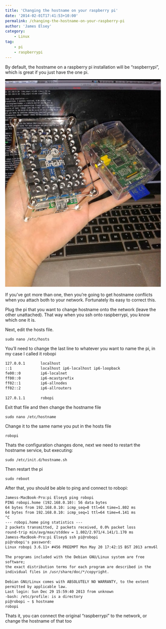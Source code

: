 ```yaml
---
title: 'Changing the hostname on your raspberry pi'
date: '2014-02-01T17:41:53+10:00'
permalink: /changing-the-hostname-on-your-raspberry-pi
author: 'James Elsey'
category:
    - Linux
tag:
    - pi
    - raspberrypi
---
```

By default, the hostname on a raspberry pi installation will be “raspberrypi”, which is great if you just have the one pi.

![Two raspberry pis, one with a BrickPi attached for controlling lego mindstorms](/assets/post_images/2013/double-pi.jpg)

If you’ve got more than one, then you’re going to get hostname conflicts when you attach both to your network. Fortunately its easy to correct this.

Plug the pi that you want to change hostname onto the network (leave the other unattached). That way when you ssh onto raspberrypi, you know which one it is.

Next, edit the hosts file.

```
sudo nano /etc/hosts
```

You’ll need to change the last line to whatever you want to name the pi, in my case I called it robopi

```
127.0.0.1       localhost
::1             localhost ip6-localhost ip6-loopback
fe00::0         ip6-localnet
ff00::0         ip6-mcastprefix
ff02::1         ip6-allnodes
ff02::2         ip6-allrouters

127.0.1.1       robopi
```

Exit that file and then change the hostname file

```
sudo nano /etc/hostname
```

Change it to the same name you put in the hosts file

```
robopi
```

Thats the configuration changes done, next we need to restart the hostname service, but executing:

```
sudo /etc/init.d/hostname.sh
```

Then restart the pi

```
sudo reboot
```

After that, you should be able to ping and connect to robopi:

```
Jamess-MacBook-Pro:pi Elsey$ ping robopi
PING robopi.home (192.168.0.10): 56 data bytes
64 bytes from 192.168.0.10: icmp_seq=0 ttl=64 time=1.802 ms
64 bytes from 192.168.0.10: icmp_seq=1 ttl=64 time=4.141 ms
^C
--- robopi.home ping statistics ---
2 packets transmitted, 2 packets received, 0.0% packet loss
round-trip min/avg/max/stddev = 1.802/2.971/4.141/1.170 ms
Jamess-MacBook-Pro:pi Elsey$ ssh pi@robopi
pi@robopi's password: 
Linux robopi 3.6.11+ #456 PREEMPT Mon May 20 17:42:15 BST 2013 armv6l

The programs included with the Debian GNU/Linux system are free software;
the exact distribution terms for each program are described in the
individual files in /usr/share/doc/*/copyright.

Debian GNU/Linux comes with ABSOLUTELY NO WARRANTY, to the extent
permitted by applicable law.
Last login: Sun Dec 29 15:59:40 2013 from unknown
-bash: /etc/profile: is a directory
pi@robopi ~ $ hostname
robopi 
```

Thats it, you can connect the original “raspberrypi” to the network, or change the hostname of that too